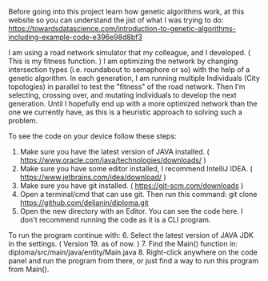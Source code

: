 Before going into this project learn how genetic algorithms work, at this website so you can understand the jist of what I was trying to do: https://towardsdatascience.com/introduction-to-genetic-algorithms-including-example-code-e396e98d8bf3 

I am using a road network simulator that my colleague, and I developed. ( This is my fitness function. ) I am optimizing the network by changing intersection types (i.e. roundabout to semaphore or so) with the help of a genetic algorithm.
In each generation, I am running multiple Individuals (City topologies) in parallel to test the "fitness" of the road network. Then I'm selecting, crossing over, and mutating individuals to develop the next generation.
Until I hopefully end up with a more optimized network than the one we currently have, as this is a heuristic approach to solving such a problem.

To see the code on your device follow these steps:
1. Make sure you have the latest version of JAVA installed. ( https://www.oracle.com/java/technologies/downloads/ )
2. Make sure you have some editor installed, I recommend IntelliJ IDEA. ( https://www.jetbrains.com/idea/download/ )
3. Make sure you have git installed. ( https://git-scm.com/downloads )
4. Open a terminal/cmd that can use git. Then run this command: git clone https://github.com/deljanin/diploma.git
5. Open the new directory with an Editor. You can see the code here. I don't recommend running the code as it is a CLI program.

To run the program continue with:
6. Select the latest version of JAVA JDK in the settings. ( Version 19. as of now. )
7. Find the Main() function in: diploma/src/main/java/entity/Main.java
8. Right-click anywhere on the code panel and run the program from there, or just find a way to run this program from Main().
